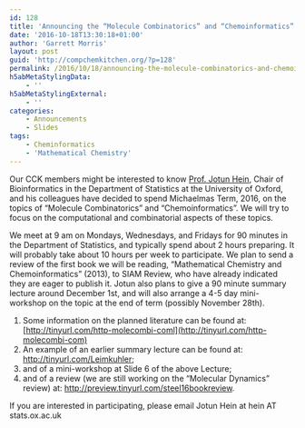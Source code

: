 ```yaml
---
id: 128
title: 'Announcing the “Molecule Combinatorics” and “Chemoinformatics” Discussion Group'
date: '2016-10-18T13:30:18+01:00'
author: 'Garrett Morris'
layout: post
guid: 'http://compchemkitchen.org/?p=128'
permalink: /2016/10/18/announcing-the-molecule-combinatorics-and-chemoinformatics-discussion-group/
h5abMetaStylingData:
    - ''
h5abMetaStylingExternal:
    - ''
categories:
    - Announcements
    - Slides
tags:
    - Cheminformatics
    - 'Mathematical Chemistry'
---
```


Our CCK members might be interested to know [Prof. Jotun Hein](http://www.stats.ox.ac.uk/people/academic_staff/jotun_hein), Chair of Bioinformatics in the Department of Statistics at the University of Oxford, and his colleagues have decided to spend Michaelmas Term, 2016, on the topics of “Molecule Combinatorics” and “Chemoinformatics”. We will try to focus on the computational and combinatorial aspects of these topics.

We meet at 9 am on Mondays, Wednesdays, and Fridays for 90 minutes in the Department of Statistics, and typically spend about 2 hours preparing. It will probably take about 10 hours per week to participate. We plan to send a review of the first book we will be reading, “Mathematical Chemistry and Chemoinformatics” (2013), to SIAM Review, who have already indicated they are eager to publish it. Jotun also plans to give a 90 minute summary lecture around December 1st, and will also arrange a 4-5 day mini-workshop on the topic at the end of term (possibly November 28th).

1. Some information on the planned literature can be found at: [http://tinyurl.com/http-molecombi-coml](http://tinyurl.com/http-molecombi-com)
2. An example of an earlier summary lecture can be found at: <http://tinyurl.com/Leimkuhler>;
3. and of a mini-workshop at Slide 6 of the above Lecture;
4. and of a review (we are still working on the “Molecular Dynamics” review) at: <http://preview.tinyurl.com/steel16bookreview>.

If you are interested in participating, please email Jotun Hein at hein AT stats.ox.ac.uk